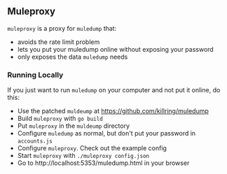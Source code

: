 ## Muleproxy

`muleproxy` is a proxy for `muledump` that:

* avoids the rate limit problem
* lets you put your muledump online without exposing your password
* only exposes the data `muledump` needs

### Running Locally

If you just want to run `muledump` on your computer and not put it online, do this:

* Use the patched `muldeump` at https://github.com/killring/muledump
* Build `muleproxy` with `go build`
* Put `muleproxy` in the `muldeump` directory
* Configure `muledump` as normal, but don't put your password in `accounts.js`
* Configure `muleproxy`. Check out the example config
* Start `muleproxy` with `./muleproxy config.json`
* Go to http://localhost:5353/muledump.html in your browser
